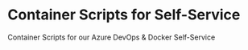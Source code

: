 # Container Scripts for Self-Service
Container Scripts for our Azure DevOps &amp; Docker Self-Service
